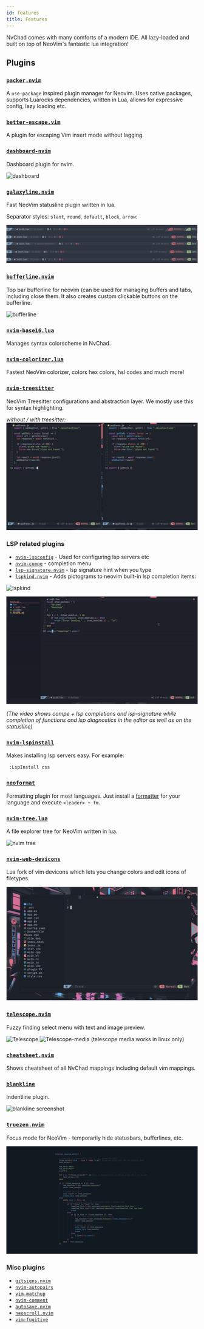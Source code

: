 ```yaml
---
id: features
title: Features
---
```


NvChad comes with many comforts of a modern IDE. All lazy-loaded and built on top of NeoVim's fantastic lua integration!

## Plugins

### [`packer.nvim`](https://github.com/wbthomason/packer.nvim)

A `use-package` inspired plugin manager for Neovim. Uses native packages, supports Luarocks dependencies, written in Lua, allows for expressive config, lazy loading etc.

### [`better-escape.vim`](https://github.com/jdhao/better-escape.vim)

A plugin for escaping Vim insert mode without lagging.

### [`dashboard-nvim`](https://github.com/glepnir/dashboard-nvim)

Dashboard plugin for nvim.

![dashboard](https://raw.githubusercontent.com/siduck76/dotfiles/master/rice%20flex/dashboard-nvim.png)

### [`galaxyline.nvim`](https://github.com/glepnir/galaxyline.nvim)

Fast NeoVim statusline plugin written in lua.

Separator styles: `slant`, `round`, `default`, `block`, `arrow`:

![galaxyline screenshot](/img/features/galaxyline.png) 

### [`bufferline.nvim`](https://github.com/akinsho/bufferline.nvim)

Top bar bufferline for neovim (can be used for managing buffers and tabs, including close them. It also creates custom clickable buttons on the bufferline.

![bufferline](https://raw.githubusercontent.com/siduck76/dotfiles/master/rice%20flex/bufferline.png)

### [`nvim-base16.lua`](https://github.com/norcalli/nvim-base16.lua)

Manages syntax colorscheme in NvChad.

### [`nvim-colorizer.lua`](https://github.com/norcalli/nvim-colorizer.lua)

Fastest NeoVim colorizer, colors hex colors, hsl codes and much more!

### [`nvim-treesitter`](https://github.com/nvim-treesitter/nvim-treesitter)

NeoVim Treesitter configurations and abstraction layer. We mostly use this for syntax highlighting. 

_without / with treesitter:_
![treesitter](/img/features/treesitter.png) 


### LSP related plugins 

- [`nvim-lspconfig`](https://github.com/neovim/nvim-lspconfig) - Used for configuring lsp servers etc
- [`nvim-compe`](https://github.com/hrsh7th/nvim-compe) - completion menu 
- [`lsp-signature.nvim`](https://github.com/ray-x/lsp_signature.nvim) -  lsp signature hint when you type
- [`lspkind.nvim`](https://github.com/onsails/lspkind-nvim) - Adds pictograms to neovim built-in lsp completion items:

![lspkind](https://raw.githubusercontent.com/siduck76/dotfiles/master/rice%20flex/lspkind.png)

![lsp](/img/features/lsp.gif) 

_(The video shows compe + lsp completions and lsp-signature while completion of functions and lsp diagnostics in the editor as well as on the statusline)_

### [`nvim-lspinstall`](https://github.com/kabouzeid/nvim-lspinstall)

Makes installing lsp servers easy. For example:

```
 :LspInstall css
```

### [`neoformat`](https://github.com/sbdchd/neoformat)

Formatting plugin for most languages. Just install a [formatter](https://github.com/sbdchd/neoformat#supported-filetypes) for your language and execute `<leader> + fm`.

### [`nvim-tree.lua`](https://github.com/kyazdani42/nvim-tree.lua)

A file explorer tree for NeoVim written in lua.

![nvim tree](https://raw.githubusercontent.com/siduck76/dotfiles/master/rice%20flex/nvimtree.png)

### [`nvim-web-devicons`](https://github.com/kyazdani42/nvim-web-devicons)

Lua fork of vim devicons which lets you change colors and edit icons of filetypes.

![devicons screenshot](/img/features/devi.png) 

### [`telescope.nvim`](https://github.com/nvim-telescope/telescope.nvim)

Fuzzy finding select menu with text and image preview.

![Telescope](https://raw.githubusercontent.com/siduck76/dotfiles/master/rice%20flex/tel.png)
![Telescope-media](https://raw.githubusercontent.com/siduck76/dotfiles/master/rice%20flex/telmedia.png)
(telescope media works in linux only)

### [`cheatsheet.nvim`](https://github.com/sudormrfbin/cheatsheet.nvim)

Shows cheatsheet of all NvChad mappings including default vim mappings.

### [`blankline`](https://github.com/lukas-reineke/indent-blankline.nvim)

Indentline plugin.

![blankline screenshot](https://raw.githubusercontent.com/siduck76/dotfiles/master/rice%20flex/blanklineNvim.png) 

### [`truezen.nvim`](https://github.com/Pocco81/TrueZen.nvim)

Focus mode for NeoVim - temporarily hide statusbars, bufferlines, etc.

![truezen](/img/features/truezen.png) 

### Misc plugins

- [`gitsigns.nvim`](https://github.com/lewis6991/gitsigns.nvim)
- [`nvim-autopairs`](https://github.com/windwp/nvim-autopairs)
- [`vim-matchup`](https://github.com/andymass/vim-matchup)
- [`nvim-comment`](https://github.com/terrortylor/nvim-comment)
- [`autosave.nvim`](https://vimawesome.com/plugin/vim-auto-save)
- [`neoscroll.nvim`](https://github.com/karb94/neoscroll.nvim)
- [`vim-fugitive`](https://github.com/tpope/vim-fugitive)
